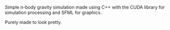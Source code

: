 Simple n-body gravity simulation made using C++ with the CUDA library for simulation processing and SFML for graphics. 

Purely made to look pretty.
